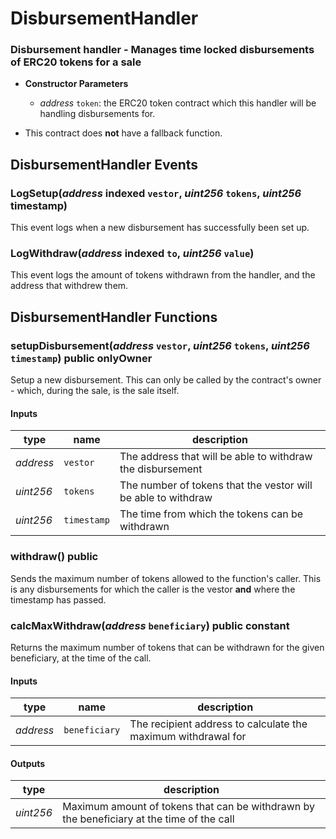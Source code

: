 # DisbursementHandler

### Disbursement handler - Manages time locked disbursements of ERC20 tokens for a sale

- **Constructor Parameters**
    * *address* `token`: the ERC20 token contract which this handler will be handling disbursements for.

- This contract does **not** have a fallback function.


## DisbursementHandler Events
### LogSetup(*address* indexed `vestor`, *uint256* `tokens`, *uint256* timestamp)
This event logs when a new disbursement has successfully been set up.

### LogWithdraw(*address* indexed `to`, *uint256* `value`)
This event logs the amount of tokens withdrawn from the handler, and the address that withdrew them.


## DisbursementHandler Functions

### setupDisbursement(*address* `vestor`, *uint256* `tokens`, *uint256* `timestamp`) public onlyOwner
Setup a new disbursement. This can only be called by the contract's owner - which, during the sale, is the sale itself.

#### Inputs

| type      | name     | description      |
| --------- | -------- | ---------------- |
| *address* | `vestor` | The address that will be able to withdraw the disbursement |
| *uint256* | `tokens` | The number of tokens that the vestor will be able to withdraw |
| *uint256* | `timestamp` | The time from which the tokens can be withdrawn |

### withdraw() public
Sends the maximum number of tokens allowed to the function's caller. This is any disbursements for which the caller is the vestor **and** where the timestamp has passed.

### calcMaxWithdraw(*address* `beneficiary`) public constant
Returns the maximum number of tokens that can be withdrawn for the given beneficiary, at the time of the call.

#### Inputs

| type      | name     | description      |
| --------- | -------- | ---------------- |
| *address* | `beneficiary` | The recipient address to calculate the maximum withdrawal for |

#### Outputs

| type      | description                |
| --------- | -------------------------- |
| *uint256* | Maximum amount of tokens that can be withdrawn by the beneficiary at the time of the call |
